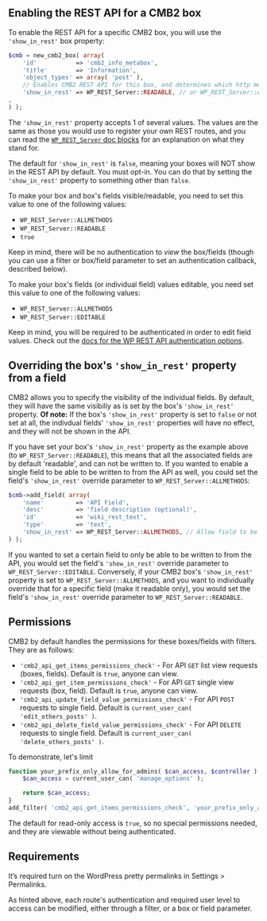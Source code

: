 ## Enabling the REST API for a CMB2 box

To enable the REST API for a specific CMB2 box, you will use the `'show_in_rest'` box property:

```php
$cmb = new_cmb2_box( array(
	'id'           => 'cmb2_info_metabox',
	'title'        => 'Information',
	'object_types' => array( 'post' ),
	// Enables CMB2 REST API for this box, and determines which http methods the box is visible in.
	'show_in_rest' => WP_REST_Server::READABLE, // or WP_REST_Server::ALLMETHODS/WP_REST_Server::EDITABLE,
,
) );
```

The `'show_in_rest'` property accepts 1 of several values. The values are the same as those you would use to register your own REST routes, and you can read the [`WP_REST_Server` doc blocks](https://github.com/WordPress/WordPress/blob/master/wp-includes/rest-api/class-wp-rest-server.php#L15-L55) for an explanation on what they stand for.

The default for `'show_in_rest'` is `false`, meaning your boxes will NOT show in the REST API by default. You must opt-in. You can do that by setting the `'show_in_rest'` property to something other than `false`.

To make your box and box's fields visible/readable, you need to set this value to one of the following values:

* `WP_REST_Server::ALLMETHODS`
* `WP_REST_Server::READABLE`
* `true`

Keep in mind, there will be no authentication to _view_ the box/fields (though you can use a filter or box/field parameter to set an authentication callback, described below).

To make your box's fields (or individual field) values editable, you need set this value to one of the following values:

* `WP_REST_Server::ALLMETHODS`
* `WP_REST_Server::EDITABLE`

Keep in mind, you will be required to be authenticated in order to edit field values. Check out the [docs for the WP REST API authentication options](http://v2.wp-api.org/guide/authentication/).


## Overriding the box's `'show_in_rest'` property from a field

CMB2 allows you to specify the visibility of the individual fields. By default, they will have the same visibiliy as is set by the box's `'show_in_rest'` property. **Of note:** If the box's `'show_in_rest'` property is set to `false` or not set at all, the indivdual fields' `'show_in_rest'` properties will have no effect, and they will not be shown in the API.

If you have set your box's `'show_in_rest'` property as the example above (to `WP_REST_Server::READABLE`), this means that all the associated fields are by default 'readable', and can not be written to. If you wanted to enable a single field to be able to be written to from the API as well, you could set the field's `'show_in_rest'` override parameter to `WP_REST_Server::ALLMETHODS`:

```php
$cmb->add_field( array(
	'name'         => 'API Field',
	'desc'         => 'field description (optional)',
	'id'           => 'wiki_rest_text',
	'type'         => 'text',
	'show_in_rest' => WP_REST_Server::ALLMETHODS, // Allow field to be both read and written to via REST API.
) );
```

If you wanted to set a certain field to only be able to be written to from the API, you would set the field's `'show_in_rest'` override parameter to `WP_REST_Server::EDITABLE`. Conversely, if your CMB2 box's `'show_in_rest'` property is set to `WP_REST_Server::ALLMETHODS`, and you want to individually override that for a specific field (make it readable only), you would set the field's `'show_in_rest'` override parameter to `WP_REST_Server::READABLE`.


## Permissions

CMB2 by default handles the permissions for these boxes/fields with filters. They are as follows:

* `'cmb2_api_get_items_permissions_check'` - For API `GET` list view requests (boxes, fields). Default is `true`, anyone can view.
* `'cmb2_api_get_item_permissions_check'` - For API `GET` single view requests (box, field). Default is `true`, anyone can view.
* `'cmb2_api_update_field_value_permissions_check'` - For API `POST` requests to single field. Default is `current_user_can( 'edit_others_posts' )`.
* `'cmb2_api_delete_field_value_permissions_check'` - For API `DELETE` requests to single field. Default is `current_user_can( 'delete_others_posts' )`.


To demonstrate, let's limit 

```php
function your_prefix_only_allow_for_admins( $can_access, $controller ) {
	$can_access = current_user_can( 'manage_options' );

	return $can_access;
}
add_filter( 'cmb2_api_get_items_permissions_check', 'your_prefix_only_allow_for_admins' );
```

The default for read-only access is `true`, so no special permissions needed, and they are viewable without being authenticated.


## Requirements

It’s required turn on the WordPress pretty permalinks in Settings > Permalinks.
















As hinted above, each route's authentication and required user level to access can be modified, either through a filter, or a box or field parameter.
